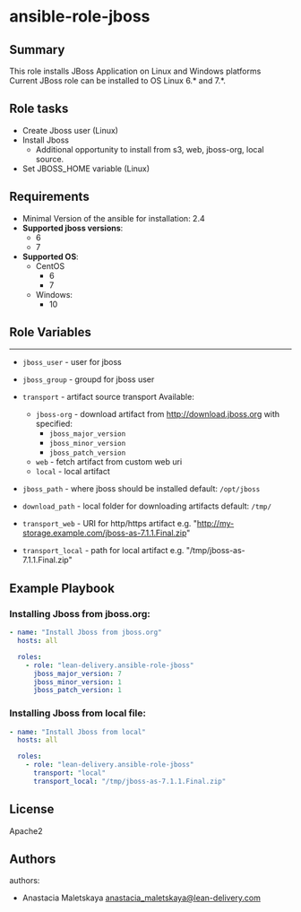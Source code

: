 ansible-role-jboss
=========

## Summary

This role installs JBoss Application on Linux and Windows platforms  
Current JBoss role can be installed to OS Linux 6.* and 7.*. 


Role tasks
------------

 - Create Jboss user (Linux)
 - Install Jboss
   - Additional opportunity to install from s3, web, jboss-org, local source.
 - Set JBOSS_HOME variable (Linux)


Requirements
------------

 - Minimal Version of the ansible for installation: 2.4
 - **Supported jboss versions**:
   - 6
   - 7
 - **Supported OS**:
   - CentOS
     - 6
     - 7
   - Windows:
     - 10


## Role Variables
--------------

  - `jboss_user` - user for jboss
  - `jboss_group` - groupd for jboss user

  - `transport` - artifact source transport
     Available:
      - `jboss-org` - download artifact from http://download.jboss.org with specified:
          - `jboss_major_version`
          - `jboss_minor_version`
          - `jboss_patch_version`
      - `web` - fetch artifact from custom web uri
      - `local` - local artifact

  - `jboss_path` - where jboss should be installed
    default: `/opt/jboss`

  - `download_path` - local folder for downloading artifacts
    default: `/tmp/`

  - `transport_web` - URI for http/https artifact  e.g. "http://my-storage.example.com/jboss-as-7.1.1.Final.zip"
  - `transport_local` - path for local artifact e.g. "/tmp/jboss-as-7.1.1.Final.zip"


Example Playbook
----------------

### Installing Jboss from jboss.org:
```yaml
- name: "Install Jboss from jboss.org"
  hosts: all

  roles:
    - role: "lean-delivery.ansible-role-jboss"
      jboss_major_version: 7
      jboss_minor_version: 1
      jboss_patch_version: 1
```

### Installing Jboss from local file:
```yaml
- name: "Install Jboss from local"
  hosts: all

  roles:
    - role: "lean-delivery.ansible-role-jboss"
      transport: "local"
      transport_local: "/tmp/jboss-as-7.1.1.Final.zip"
```


## License

Apache2

## Authors

authors:
  - Anastacia Maletskaya <anastacia_maletskaya@lean-delivery.com>
